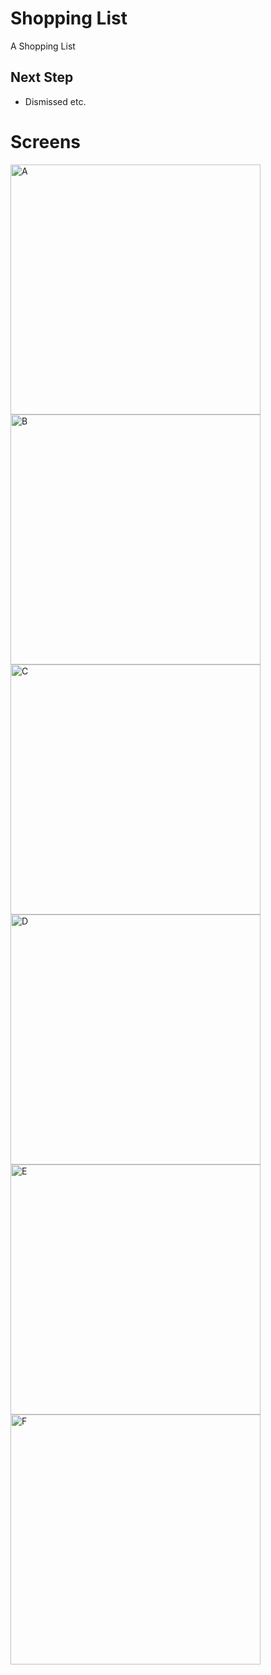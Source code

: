 # Shopping List

A Shopping List

## Next Step

- Dismissed etc.

# Screens

<div>
  <img src="lib/assets/images/screens/aa.png" alt="A" width="400" />
  <img src="lib/assets/images/screens/bb.png" alt="B" width="400" />
  <img src="lib/assets/images/screens/cc.png" alt="C" width="400" />
  <img src="lib/assets/images/screens/dd.png" alt="D" width="400" />
  <img src="lib/assets/images/screens/ee.png" alt="E" width="400" />
  <img src="lib/assets/images/screens/ff.png" alt="F" width="400" />
</div>